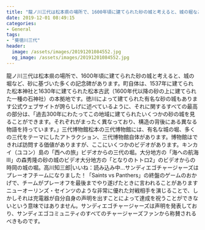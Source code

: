 ```yaml
---
title: "龍ノ川三代は松本県の場所で、1600年頃に建てられた砂の城と考えると、城の堀など、砂に基づいた多くの記念碑があります。"
date: 2019-12-01 08:49:15
categories:
- General
tags:
- "葵徳川三代"
header:
  image: /assets/images/20191201084552.jpg
  og_image: /assets/images/20191201084552.jpg
---
```


龍ノ川三代は松本県の場所で、1600年頃に建てられた砂の城と考えると、城の堀など、砂に基づいた多くの記念碑があります。町自体は、1537年に建てられた松本神社と1630年に建てられた松本古武（1600年代以降の砂の上に建てられた一種の石神社）の本拠地です。徳川によって建てられた有名な砂の城もあります公式ウェブサイトが誇らしげに述べているように、それに関するすべての最高の部分は、「過去300年にわたってこの地域に建てられたいくつかの砂の城を見ることができます。それぞれがまったく異なっており、構造の背後にある異なる物語を持っています。」三代博物館松本の三代博物館には、有名な城の堀、多くの三代をテーマにしたアトラクション、三代博物館自体があります。博物館はできれば訪問する価値がありますが、ここにいくつかのビデオがあります。キンカイ（ユコン）島の「西への旅」ビデオからの三代の堀。大分地方の「海への航海III」の森秀隆の砂の城のビデオ大分地方の「となりのトトロ2」のビデオからの時岡の城の堀。高川知三郎|いいね：読み込み中...サンディエゴチャージャーズはプレーオフチームになりました！「Saints vs Panthers」の終盤のゲームのおかげで、チームがプレーオフを最後までやり遂げたときに言われることがありますニューオーリンズ・セインツのような非常に優れた対戦相手を演じることで、しかしそれは充電器が自分自身の声明を出すことによって達成を祝うことができないという意味ではありません。サンディエゴチャージャーズは声明を発表しており、サンディエゴコミュニティのすべてのチャージャーズファンから称賛されるべきものです。
